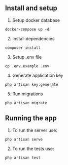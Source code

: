 ## Install and setup

1. Setup docker database

```
docker-compose up -d
```

2. Install dependencies

```
composer install
```

3. Setup .env file

```
cp .env.example .env
```

4. Generate application key

```
php artisan key:generate
```

5. Run migrations

```
php artisan migrate
```

## Running the app

1. To run the server use:

```
php artisan serve
```

2. To run the tests use:

```
php artisan test
```
